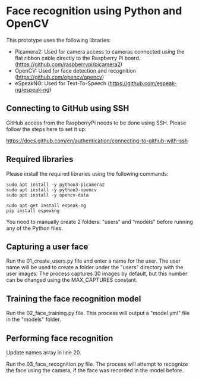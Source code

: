 # Face recognition using Python and OpenCV

This prototype uses the following libraries:
- Picamera2: Used for camera access to cameras connected using the flat ribbon cable directly to the Raspberry Pi board. (https://github.com/raspberrypi/picamera2)
- OpenCV: Used for face detection and recognition (https://github.com/opencv/opencv)
- eSpeakNG: Used for Text-To-Speech (https://github.com/espeak-ng/espeak-ng)

## Connecting to GitHub using SSH
GitHub access from the RaspberryPi needs to be done using SSH. Please follow the steps here to set it up:

https://docs.github.com/en/authentication/connecting-to-github-with-ssh

## Required libraries
Please install the required libraries using the following commands:

```
sudo apt install -y python3-picamera2 
sudo apt install -y python3-opencv
sudo apt install -y opencv-data

sudo apt-get install espeak-ng
pip install espeakng
```

You need to manually create 2 folders: "users" and "models" before running any of the Python files.

## Capturing a user face
Run the 01_create_users.py file and enter a name for the user. The user name will be used to create a folder under the "users" directory with the user images. The process captures 30 images by default, but this number can be changed using the MAX_CAPTURES constant.

## Training the face recognition model
Run the 02_face_training.py file. 
This process will output a "model.yml" file in the "models" folder.

## Performing face recognition
Update names array in line 20.

Run the 03_face_recognition.py file. 
The process will attempt to recognize the face using the camera, if the face was recorded in the model before.
